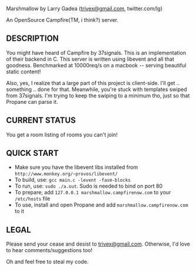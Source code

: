 Marshmallow by Larry Gadea (trivex@gmail.com, twitter.com/lg)

An OpenSource Campfire(TM, i think?) server.


DESCRIPTION
-----------

You might have heard of Campfire by 37signals. This is an implementation of
their backend in C. This server is written using libevent and all that goodness.
Benchmarked at 10000req/s on a macbook -- serving beautiful static content!

Also, yes, I realize that a large part of this project is client-side. I'll
get .. something .. done for that. Meanwhile, you're stuck with templates
swiped from 37signals. I'm trying to keep the swiping to a minimum tho, just so 
that Propane can parse it.


CURRENT STATUS
--------------

You get a room listing of rooms you can't join!


QUICK START
-----------

- Make sure you have the libevent libs installed from `http://www.monkey.org/~provos/libevent/`
- To build, use: `gcc main.c -levent -fasm-blocks`
- To run, use: `sudo ./a.out`. Sudo is needed to bind on port 80
- To prepare, add `127.0.0.1 marshmallow.campfirenow.com` to your `/etc/hosts` file
- To use, install and open Propane and add `marshmallow.campfirenow.com` to it


LEGAL
-----

Please send your cease and desist to trivex@gmail.com. Otherwise, I'd love
to hear comments/suggestions too!

Oh and feel free to steal my code.